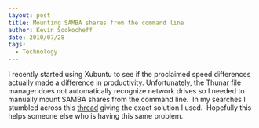 ```yaml
---
layout: post
title: Mounting SAMBA shares from the command line
author: Kevin Sookocheff
date: 2010/07/28
tags:
  - Technology
---
```


I recently started using Xubuntu to see if the proclaimed speed differences actually made a difference in productivity. Unfortunately, the Thunar file manager does not automatically recognize network drives so I needed to manually mount SAMBA shares from the command line.  In my searches I stumbled across this [thread][1] giving the exact solution I used.  Hopefully this helps someone else who is having this same problem.

 [1]: http://ubuntuforums.org/showthread.php?t=288534
